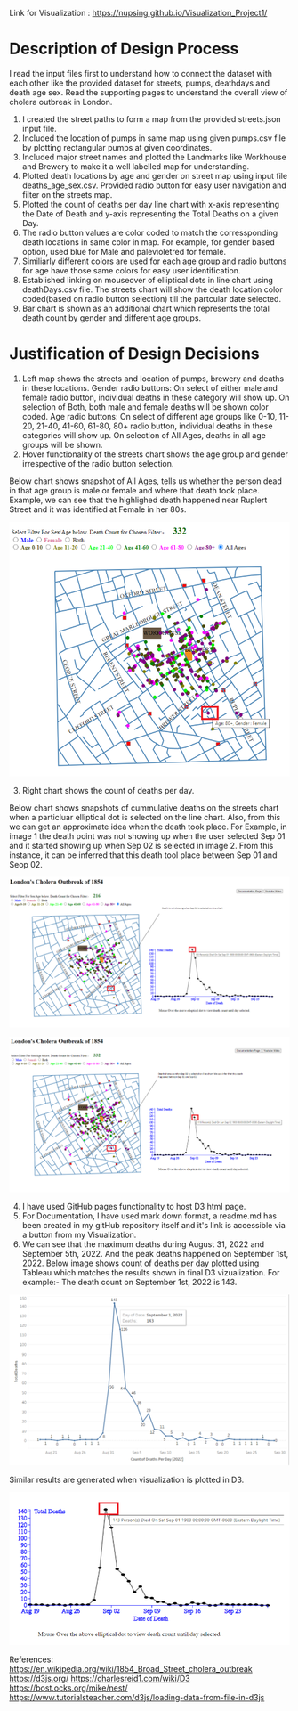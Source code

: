 Link for Visualization : https://nupsing.github.io/Visualization_Project1/

# Description of Design Process
I read the input files first to understand how to connect the dataset with each other like the provided dataset for streets, pumps, deathdays and death age sex. Read the supporting pages to understand the overall view of cholera outbreak in London.

1. I created the street paths to form a map from the provided streets.json input file.
2. Included the location of pumps in same map using given pumps.csv file by plotting rectangular pumps at given coordinates.
3. Included major street names and plotted the Landmarks like Workhouse and Brewery to make it a well labelled map for understanding.
4. Plotted death locations by age and gender on street map using input file deaths_age_sex.csv. Provided radio button for easy user navigation and filter on the streets map.
5. Plotted the count of deaths per day line chart with x-axis representing the Date of Death and y-axis representing the Total Deaths on a given Day.
6. The radio button values are color coded to match the corressponding death locations in same color in map. For example, for gender based option, used blue for Male and palevioletred for female.
7. Similiarly different colors are used for each age group and radio buttons for age have those same colors for easy user identification.
9. Established linking on mouseover of elliptical dots in line chart using deathDays.csv file. The streets chart will show the death location color coded(based on radio button selection) till the partcular date selected.
10. Bar chart is shown as an additional chart which represents the total death count by gender and different age groups.


# Justification of Design Decisions
1. Left map shows the streets and location of pumps, brewery and deaths in these locations. 
   Gender radio buttons: On select of either male and female radio button, individual deaths in these category will show up. On selection of Both, both male and female    deaths will be shown color coded.
   Age radio buttons: On select of different age groups like 0-10, 11-20, 21-40, 41-60, 61-80, 80+ radio button, individual deaths in these categories will show up. On    selection of All Ages, deaths in all age groups will be shown.
2. Hover functionality of the streets chart shows the age group and gender irrespective of the radio button selection.

Below chart shows snapshot of All Ages, tells us whether the person dead in that age group is male or female and where that death took place. Example, we can see that the highlighed death happened near Ruplert Street and it was identified at Female in her 80s.

![Streets map when All Ages is selected](https://github.com/nupsing/Visualization_Project1/blob/main/images/StreetsChart.png)

3. Right chart shows the count of deaths per day.

Below chart shows snapshots of cummulative deaths on the streets chart when a particluar elliptical dot is selected on the line chart. Also, from this we can get an approximate idea when the death took place. For Example, in image 1 the death point was not showing up when the user selected Sep 01 and it started showing up when Sep 02 is selected in image 2. From this instance, it can be inferred that this death tool place between Sep 01 and Seop 02.

![Particular Death point identification when Sep 01 is selected](https://github.com/nupsing/Visualization_Project1/blob/main/images/LineChartImage1.png)

![Particular Death point identification when Sep 02 is selected](https://github.com/nupsing/Visualization_Project1/blob/main/images/LineChartImage2.png)

4. I have used GitHub pages functionality to host D3 html page.
5. For Documentation, I have used mark down format, a readme.md has been created in my gitHub repository itself and it's link is accessible via a button from my Visualization.
6. We can see that the maximum deaths during August 31, 2022 and September 5th, 2022. And the peak deaths happened on September 1st, 2022.
Below image shows count of deaths per day plotted using Tableau which matches the results shown in final D3 vizualization. For example:- The death count on September 1st, 2022 is 143.

![Death Count By Date Using Tableau](https://github.com/nupsing/Visualization_Project1/blob/main/images/Tableau_LineGraph.png)

Similar results are generated when visualization is plotted in D3.

![Death Count By Date Using D3](https://github.com/nupsing/Visualization_Project1/blob/main/images/D3_LineGraph.png)

References: 
https://en.wikipedia.org/wiki/1854_Broad_Street_cholera_outbreak
https://d3js.org/
https://charlesreid1.com/wiki/D3
https://bost.ocks.org/mike/nest/
https://www.tutorialsteacher.com/d3js/loading-data-from-file-in-d3js
	
